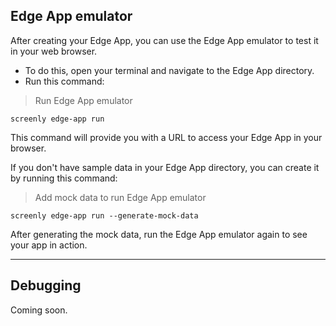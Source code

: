 ## Edge App emulator

After creating your Edge App, you can use the Edge App emulator to test it in your web browser.

* To do this, open your terminal and navigate to the Edge App directory.
* Run this command:

> Run Edge App emulator

```shell
screenly edge-app run
```

This command will provide you with a URL to access your Edge App in your browser.

If you don't have sample data in your Edge App directory, you can create it by running this command:

> Add mock data to run Edge App emulator

```shell
screenly edge-app run --generate-mock-data
```

After generating the mock data, run the Edge App emulator again to see your app in action.

---

## Debugging

Coming soon.
